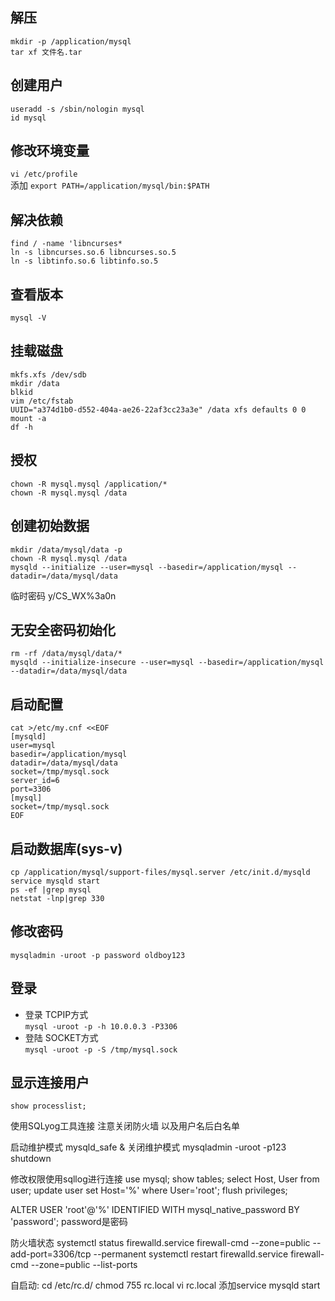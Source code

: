 ## 解压
```
mkdir -p /application/mysql
tar xf 文件名.tar
```
## 创建用户
```
useradd -s /sbin/nologin mysql
id mysql
```
## 修改环境变量
`vi /etc/profile`\
添加 `export PATH=/application/mysql/bin:$PATH`

## 解决依赖
```
find / -name 'libncurses*
ln -s libncurses.so.6 libncurses.so.5
ln -s libtinfo.so.6 libtinfo.so.5
```

## 查看版本
`mysql -V`

## 挂载磁盘
```
mkfs.xfs /dev/sdb
mkdir /data
blkid
vim /etc/fstab
UUID="a374d1b0-d552-404a-ae26-22af3cc23a3e" /data xfs defaults 0 0
mount -a
df -h
```

## 授权
```
chown -R mysql.mysql /application/*
chown -R mysql.mysql /data
```

## 创建初始数据
```
mkdir /data/mysql/data -p 
chown -R mysql.mysql /data 
mysqld --initialize --user=mysql --basedir=/application/mysql --datadir=/data/mysql/data
```
临时密码 y/CS_WX%3a0n

## 无安全密码初始化
```
rm -rf /data/mysql/data/*
mysqld --initialize-insecure --user=mysql --basedir=/application/mysql --datadir=/data/mysql/data
```
## 启动配置
```
cat >/etc/my.cnf <<EOF
[mysqld]
user=mysql
basedir=/application/mysql
datadir=/data/mysql/data
socket=/tmp/mysql.sock
server_id=6
port=3306
[mysql]
socket=/tmp/mysql.sock
EOF
```

## 启动数据库(sys-v)
```
cp /application/mysql/support-files/mysql.server /etc/init.d/mysqld
service mysqld start
ps -ef |grep mysql
netstat -lnp|grep 330
```

## 修改密码
`mysqladmin -uroot -p password oldboy123`

## 登录
- 登录 TCPIP方式\
`mysql -uroot -p -h 10.0.0.3 -P3306`
- 登陆 SOCKET方式\
`mysql -uroot -p -S /tmp/mysql.sock`

## 显示连接用户
`show processlist;`

使用SQLyog工具连接
注意关闭防火墙
以及用户名后白名单

启动维护模式
mysqld_safe &
关闭维护模式
mysqladmin -uroot -p123 shutdown

修改权限使用sqllog进行连接
use mysql;
show tables;
select Host, User from user;
update user set Host='%' where User='root';
flush privileges;

ALTER USER 'root'@'%' IDENTIFIED WITH mysql_native_password BY 'password';
password是密码

防火墙状态
systemctl status firewalld.service
firewall-cmd --zone=public --add-port=3306/tcp --permanent
systemctl restart firewalld.service
firewall-cmd --zone=public --list-ports

自启动:
cd /etc/rc.d/
chmod 755 rc.local
vi rc.local
添加service mysqld start